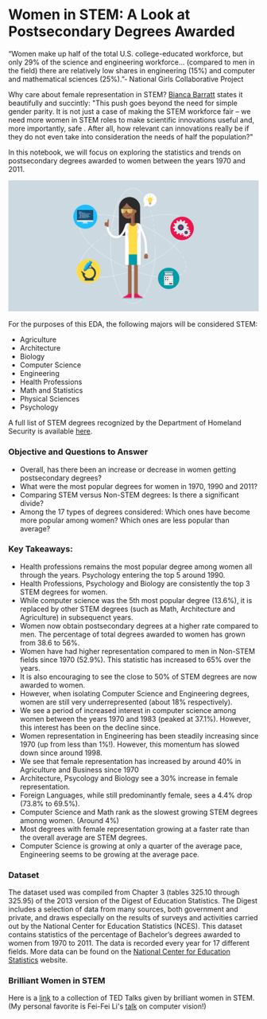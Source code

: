 # Women in STEM: A Look at Postsecondary Degrees Awarded

“Women make up half of the total U.S. college-educated workforce, but only 29% of the science and engineering workforce… (compared to men in the field) there are relatively low shares in engineering (15%) and computer and mathematical sciences (25%).”- National Girls Collaborative Project

Why care about female representation in STEM? 
[Bianca Barratt](https://www.forbes.com/sites/biancabarratt/2018/11/17/the-need-for-more-women-in-stem-roles-goes-beyond-simple-diversity/#38bd614445cb) states it beautifully and succintly:
"This push goes beyond the need for simple gender parity. It is not just a case of making the STEM workforce fair – we need more women in STEM roles to make scientific innovations useful and, more importantly, safe . After all, how relevant can innovations really be if they do not even take into consideration the needs of half the population?"

In this notebook, we will focus on exploring the statistics and trends on postsecondary degrees awarded to women between the years 1970 and 2011. 

![](img/women_in_stem.jpg)


For the purposes of this EDA, the following majors will be considered STEM: 
* Agriculture
* Architecture
* Biology
* Computer Science
* Engineering
* Health Professions
* Math and Statistics
* Physical Sciences
* Psychology

A full list of STEM degrees recognized by the Department of Homeland Security is available [here](https://www.ice.gov/sites/default/files/documents/Document/2014/stem-list.pdf).

### Objective and Questions to Answer
* Overall, has there been an increase or decrease in women getting postsecondary degrees?
* What were the most popular degrees for women in 1970, 1990 and 2011?
* Comparing STEM versus Non-STEM degrees: Is there a significant divide?
* Among the 17 types of degrees considered: Which ones have become more popular among women? Which ones are less popular than average?

### Key Takeaways:
[](/top_5_degrees.png)
* Health professions remains the most popular degree among women all through the years. Psychology entering the top 5 around 1990. 
[](/top_5_STEM_degrees.png)
* Health Professions, Psychology and Biology are consistently the top 3 STEM degrees for women.
* While computer science was the 5th most popular degree (13.6%), it is replaced by other STEM degrees (such as Math, Architecture and Agriculture) in subsequenct years.
[](/degrees_women.png) 
* Women now obtain postsecondary degrees at a higher rate compared to men. The percentage of total degrees awarded to women has grown from 38.6 to 56%.
* Women have had higher representation compared to men in Non-STEM fields since 1970 (52.9%). This statistic has increased to 65% over the years.
* It is also encouraging to see the close to 50% of STEM degrees are now awarded to women.
* However, when isolating Computer Science and Engineering degrees, women are still very underrepresented (about 18% respectively).
* We see a period of increased interest in computer science among women between the years 1970 and 1983 (peaked at 37.1%). However, this interest has been on the decline since.
* Women representation in Engineering has been steadily increasing since 1970 (up from less than 1%!). However, this momentum has slowed down since around 1998.
[](/degrees_change.png)
* We see that female representation has increased by around 40% in Agriculture and Business since 1970
* Architecture, Psycology and Biology see a 30% increase in female representation. 
* Foreign Languages, while still predominantly female, sees a 4.4% drop (73.8% to 69.5%). 
* Computer Science and Math rank as the slowest growing STEM degrees amonng women. (Around 4%)
* Most degrees with female representation growing at a faster rate than the overall average are STEM degrees.
* Computer Science is growing at only a quarter of the average pace, Engineering seems to be growing at the average pace.

### Dataset
The dataset used was compiled from Chapter 3 (tables 325.10 through 325.95) of the 2013 version of the Digest of Education Statistics. The Digest includes a selection of data from many sources, both government and private, and draws especially on the results of surveys and activities carried out by the National Center for Education Statistics (NCES). This dataset contains statistics of the percentage of Bachelor’s degrees awarded to women from 1970 to 2011. The data is recorded every year for 17 different fields.
More data can be found on the [National Center for Education Statistics](https://nces.ed.gov/programs/digest/2013menu_tables.asp) website. 


### Brilliant Women in STEM
Here is a [link](https://www.ted.com/playlists/253/11_ted_talks_by_brilliant_wome) to a collection of TED Talks given by brilliant women in STEM. (My personal favorite is Fei-Fei Li's [talk](https://www.ted.com/talks/fei_fei_li_how_we_re_teaching_computers_to_understand_pictures?referrer=playlist-11_ted_talks_by_brilliant_wome) on computer vision!)